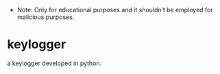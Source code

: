 * Note: Only for educational purposes and it shouldn’t be employed for malicious purposes.

# keylogger
a keylogger developed in python.
